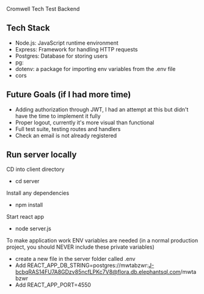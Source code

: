 Cromwell Tech Test Backend

## Tech Stack

- Node.js: JavaScript runtime environment
- Express: Framework for handling HTTP requests
- Postgres: Database for storing users
- pg:
- dotenv: a package for importing env variables from the .env file
- cors

## Future Goals (if I had more time)

- Adding authorization through JWT, I had an attempt at this but didn't have the time to implement it fully
- Proper logout, currently it's more visual than functional
- Full test suite, testing routes and handlers
- Check an email is not already registered

## Run server locally

CD into client directory
- cd server

Install any dependencies
- npm install

Start react app
- node server.js

To make application work ENV variables are needed (in a normal production project, you should NEVER include these private variables)

- create a new file in the server folder called .env
- Add REACT_APP_DB_STRING=postgres://mwtabzwr:J-bcbqRAS14FU7A8GDzv85ncfLPKc7V8@flora.db.elephantsql.com/mwtabzwr
- Add REACT_APP_PORT=4550
